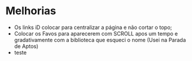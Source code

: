 # Melhorias

- Os links iD colocar para centralizar a página e não cortar o topo;
- Colocar os Favos para aparecerem com SCROLL apos um tempo e gradativamente com a biblioteca que esqueci o nome (Usei na Parada de Aptos)
- teste
            <!--! Verificar onde deixamos a Classe de Movimento dos Favos!!! se no Index ou no favos html-->
            <!--! Montar código que faz surgir randomicamente cada favo em um tempo diferente! -->